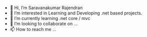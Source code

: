 - 👋 Hi, I’m Saravanakumar Rajendran
- 👀 I’m interested in Learning and Developing .net based projects.
- 🌱 I’m currently learning .net core / mvc 
- 💞️ I’m looking to collaborate on ...
- 📫 How to reach me ...

<!---
saravana-red46/saravana-red46 is a ✨ special ✨ repository because its `README.md` (this file) appears on your GitHub profile.
You can click the Preview link to take a look at your changes.
--->
